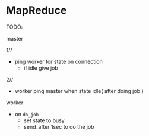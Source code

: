 # MapReduce

TODO:

master

1//
- ping worker for state on connection
  - if idle give job


2//
- worker ping master when state idle( after doing job )

worker
- on `do_job` 
  - set state to busy
  - send_after 1sec to do the job